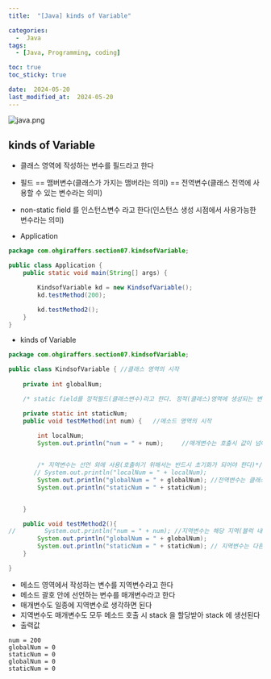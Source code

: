 ```yaml
---
title:  "[Java] kinds of Variable" 

categories:
  -  Java
tags:
  - [Java, Programming, coding]

toc: true
toc_sticky: true

date:  2024-05-20
last_modified_at:  2024-05-20
---
```



![java.png](..%2Fassets%2Fimg%2Fjava.png)

## kinds of Variable
- 클래스 영역에 작성하는 변수를 필드라고 한다
- 필드 == 맴버변수(클래스가 가지는 맴버라는 의미) == 전역변수(클래스 전역에 사용할 수 있는 변수라는 의미)
- non-static field 를 인스턴스변수 라고 한다(인스턴스 생성 시점에서 사용가능한 변수라는 의미)

- Application

```java
package com.ohgiraffers.section07.kindsofVariable;

public class Application {
    public static void main(String[] args) {

        KindsofVariable kd = new KindsofVariable();
        kd.testMethod(200);

        kd.testMethod2();
    }
}
```

- kinds of Variable

```java
package com.ohgiraffers.section07.kindsofVariable;

public class KindsofVariable { //클래스 영역의 시작
    
    private int globalNum;

    /* static field를 정적필드(클래스변수)라고 한다. 정적(클레스)영역에 생성되는 변수라는 의미이다.  */

    private static int staticNum;
    public void testMethod(int num) {   //메소드 영역의 시작
    
        int localNum;
        System.out.println("num = " + num);     //매개변수는 호출시 값이 넘어와서 변경되기 때문에 초기화가 필요없다.


        /* 지역변수는 선언 외에 사용(호출하기 위해서는 반드시 초기화가 되어야 한다)*/
       // System.out.println("localNum = " + localNum);
        System.out.println("globalNum = " + globalNum); //전역변수는 클래스 전역에서 사용 가능
        System.out.println("staticNum = " + staticNum);


    }

    public void testMethod2(){
//        System.out.println("num = " + num); //지역변수는 해당 지역(블럭 내)에서만 사용 가능하다.
        System.out.println("globalNum = " + globalNum);
        System.out.println("staticNum = " + staticNum); // 지역변수는 다른 매소드에서도 사용할 수 있다.
    }

}
```

- 메소드 영역에서 작성하는 변수를 지역변수라고 한다
- 메소드 괄호 안에 선언하는 변수를 매개변수라고 한다
- 매개변수도 일종에 지역변수로 생각하면 된다
- 지역변수도 매개변수도 모두 메소드 호출 시 stack 을 할당받아  stack 에 생선된다
- 출력값

```
num = 200
globalNum = 0
staticNum = 0
globalNum = 0
staticNum = 0
```



